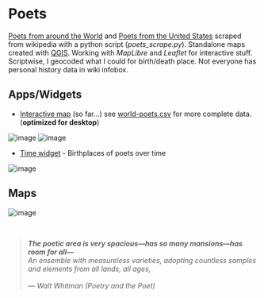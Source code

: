 # Poets
[Poets from around the World](https://en.wikipedia.org/wiki/List_of_poets) and [Poets from the United States](https://en.wikipedia.org/wiki/List_of_poets_from_the_United_States) scraped from wikipedia with a python script (*poets_scrape.py*). Standalone maps created with [QGIS](https://www.qgis.org/en/site/). 
Working with *MapLibre* and *Leaflet* for interactive stuff. </br>
Scriptwise, I geocoded what I could for birth/death place. Not everyone has personal history data in wiki infobox. </br>


<!--
>*<b>The poetic area is very spacious—has so many mansions—has room for all—</b><br>
>An ensemble with measureless varieties, adopting countless samples and elements from all lands, all ages,<br><br>
> — Walt Whitman (Poetry and the Poet)*
-->

## Apps/Widgets
* [Interactive map](http://slackerdesign.com/poets/poets.html) (so far...) see [world-poets.csv](world-poets.csv) for more complete data. (**optimized for desktop**)
  
![image](https://github.com/briggsreschke/poets/assets/16325768/409d9f0e-20bb-4a30-a505-d5ad9fc98f3f)
![image](https://github.com/briggsreschke/poets/assets/16325768/98be464b-5450-42fc-98a7-07a10f9a9cbe)






<!-- ![image](https://github.com/briggsreschke/poets/assets/16325768/c1d52860-da1f-42c5-a5bd-d0caa5312500) -->

* [Time widget](http://slackerdesign.com/poets/poet_timeslider.html) - Birthplaces of poets over time

![image](https://github.com/briggsreschke/poets/assets/16325768/a1c4e141-778f-42f6-b259-e4c08e81c074)
<br/>

## Maps
<!-- ![image](https://github.com/briggsreschke/poets/assets/16325768/e8b4094c-f77d-4879-9482-eff92c162ff2) -->
![image](https://github.com/briggsreschke/poets/assets/16325768/b737f482-97e3-4706-b1e9-efb345ea8683)

</br>

>*<b>The poetic area is very spacious—has so many mansions—has room for all—</b><br>
>An ensemble with measureless varieties, adopting countless samples and elements from all lands, all ages,<br><br>
> — Walt Whitman (Poetry and the Poet)*

































